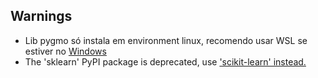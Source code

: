 ## Warnings
- Lib pygmo só instala em environment linux, recomendo usar WSL se estiver no [Windows](https://github.com/esa/pygmo2/issues/152#issuecomment-2766687677)
- The 'sklearn' PyPI package is deprecated, use ['scikit-learn' instead.](https://github.com/scikit-learn/sklearn-pypi-package)